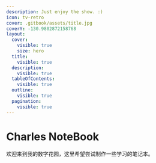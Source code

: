 ```yaml
---
description: Just enjoy the show. :)
icon: tv-retro
cover: .gitbook/assets/title.jpg
coverY: -130.9802872158768
layout:
  cover:
    visible: true
    size: hero
  title:
    visible: true
  description:
    visible: true
  tableOfContents:
    visible: true
  outline:
    visible: true
  pagination:
    visible: true
---
```


# Charles NoteBook

欢迎来到我的数字花园，这里希望尝试制作一些学习的笔记本。
